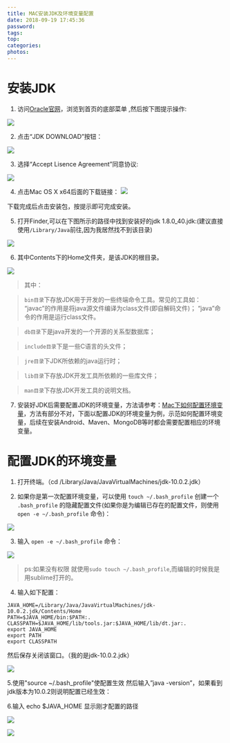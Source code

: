 ```yaml
---
title: MAC安装JDK及环境变量配置
date: 2018-09-19 17:45:36
password:
tags:
top:
categories:
photos:
---
```


# 安装JDK #

1. 访问[Oracle官网](http://www.oracle.com)，浏览到首页的底部菜单 ,然后按下图提示操作:     
    
![](http://images2015.cnblogs.com/blog/877813/201601/877813-20160113135011647-96008710.png)

<!--more-->

2. 点击“JDK DOWNLOAD”按钮：

![](http://images2015.cnblogs.com/blog/877813/201601/877813-20160113135051835-861363050.png)

3. 选择“Accept Lisence Agreement”同意协议:

![](http://images2015.cnblogs.com/blog/877813/201601/877813-20160113135219866-685515947.png)

4. 点击Mac OS X x64后面的下载链接：
![](http://images2015.cnblogs.com/blog/877813/201601/877813-20160113135306585-54248836.png)

下载完成后点击安装包，按提示即可完成安装。

5. 打开Finder,可以在下图所示的路径中找到安装好的jdk 1.8.0_40.jdk:(建议直接使用`/Library/Java`前往,因为我居然找不到该目录)

![](http://images2015.cnblogs.com/blog/877813/201604/877813-20160416153110191-1153954158.png)

6. 其中Contents下的Home文件夹，是该JDK的根目录。

![](http://images2015.cnblogs.com/blog/877813/201604/877813-20160416153449941-591903183.png)

>其中：

> `bin目录`下存放JDK用于开发的一些终端命令工具。常见的工具如：
“javac”的作用是将java源文件编译为class文件(即自解码文件)；
“java”命令的作用是运行class文件。
 
> `db目录`下是java开发的一个开源的关系型数据库；
 
> `include目录`下是一些C语言的头文件；
 
> `jre目录`下JDK所依赖的java运行时；
 
> `lib目录`下存放JDK开发工具所依赖的一些库文件；
 
> `man目录`下存放JDK开发工具的说明文档。

7. 安装好JDK后需要配置JDK的环境变量，方法请参考：[Mac下如何配置环境变量](http://www.cnblogs.com/quickcodes/p/5398709.html)，方法有部分不对，下面以配置JDK的环境变量为例，示范如何配置环境变量，后续在安装Android、Maven、MongoDB等时都会需要配置相应的环境变量。

# 配置JDK的环境变量 #


1. 打开终端。（cd /Library/Java/JavaVirtualMachines/jdk-10.0.2.jdk）

2. 如果你是第一次配置环境变量，可以使用 `touch ~/.bash_profile` 创建一个 `.bash_profile` 的隐藏配置文件(如果你是为编辑已存在的配置文件，则使用 `open -e ~/.bash_profile` 命令)：

![](http://images2015.cnblogs.com/blog/877813/201604/877813-20160416164957082-1418925235.png)

3. 输入 `open -e ~/.bash_profile` 命令：

![](http://images2015.cnblogs.com/blog/877813/201604/877813-20160416165627113-2136824168.png)

> ps:如果没有权限 就使用`sudo touch ~/.bash_profile`,而编辑的时候我是用sublime打开的。

4. 输入如下配置：

```
JAVA_HOME=/Library/Java/JavaVirtualMachines/jdk-10.0.2.jdk/Contents/Home
PATH=$JAVA_HOME/bin:$PATH:.
CLASSPATH=$JAVA_HOME/lib/tools.jar:$JAVA_HOME/lib/dt.jar:.
export JAVA_HOME
export PATH
export CLASSPATH
```

然后保存关闭该窗口。（我的是jdk-10.0.2.jdk）

![](https://ws3.sinaimg.cn/large/0069RVTdgy1fv5of7a721j30zk0mwacf.jpg)

5.使用"source ~/.bash_profile"使配置生效 然后输入”java -version”，如果看到jdk版本为10.0.2则说明配置已经生效：

6.输入 echo $JAVA_HOME 显示刚才配置的路径

![](https://ws1.sinaimg.cn/large/0069RVTdgy1fv5jtc8u1ej30fu0a6mxk.jpg)




![](http://images2015.cnblogs.com/blog/877813/201604/877813-20160416170843160-212359895.png)

